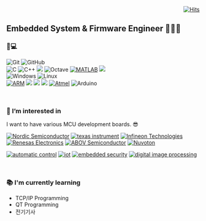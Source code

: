 <div align = right>
   
[![Hits](https://hits.seeyoufarm.com/api/count/incr/badge.svg?url=https%3A%2F%2Fgithub.com%2Ftaejin-seong%2Ftaejin-seong%2Fedit%2Fmain%2FREADME.md&count_bg=%23000000&title_bg=%23000000&icon=&icon_color=%23000000&title=hits&edge_flat=false)](https://hits.seeyoufarm.com)

</div>

<h2 align="left"> Embedded System & Firmware Engineer 👨🏻‍💻</h2>


<h3> 💪💻 </h3>

![Git](https://img.shields.io/badge/git-%23F05033.svg?style=for-the-badge&logo=git&logoColor=white)
![GitHub](https://img.shields.io/badge/github-%23121011.svg?style=for-the-badge&logo=github&logoColor=white)  
![C](https://img.shields.io/badge/c-%2300599C.svg?style=for-the-badge&logo=c&logoColor=white)
![C++](https://img.shields.io/badge/c++-%2300599C.svg?style=for-the-badge&logo=c%2B%2B&logoColor=white)
<img src="https://img.shields.io/badge/Python-3776AB?style=for-the-badge&logo=Python&logoColor=white">
![Octave](https://img.shields.io/badge/OCTAVE-darkblue?style=for-the-badge&logo=octave&logoColor=fcd683)
[![MATLAB](https://img.shields.io/badge/MATLAB-FFA726?style=for-the-badge)](https://)
<img src="https://img.shields.io/badge/OpenCV-5C3EE8?style=for-the-badge&logo=OpenCV&logoColor=white">  
![Windows](https://img.shields.io/badge/Windows-0078D6?style=for-the-badge&logo=windows&logoColor=white)
![Linux](https://img.shields.io/badge/Linux-FCC624?style=for-the-badge&logo=linux&logoColor=black)    
[![ARM](https://img.shields.io/badge/ARM-0091BD?style=for-the-badge&logo=ARM&logoColor=white)](https://)
<img src="https://img.shields.io/badge/STMicroelectronics-03234B?style=for-the-badge&logo=STMicroelectronics&logoColor=white"> <img src="https://img.shields.io/badge/Espressif-E7352C?style=for-the-badge&logo=Espressif&logoColor=white">
<img src="https://img.shields.io/badge/Raspberry Pi-A22846?style=for-the-badge&logo=Raspberry Pi&logoColor=white">
[![Atmel](https://img.shields.io/badge/Atmel-0277BD?style=for-the-badge)](https://)
![Arduino](https://img.shields.io/badge/-Arduino-00979D?style=for-the-badge&logo=Arduino&logoColor=white) 
   
<br>

<h3> 🌱 I’m interested in </h3>

I want to have various MCU development boards. 😎

[![Nordic Semiconductor](https://img.shields.io/badge/Nordic_Semiconductor-0288D1?style=for-the-badge)](https://)
[![texas instrument](https://img.shields.io/badge/texas_instrument-B71C1C?style=for-the-badge)](https://)
[![Infineon Technologies](https://img.shields.io/badge/Infineon_Technologies-0D47A1?style=for-the-badge)](https://)
[![Renesas Electronics](https://img.shields.io/badge/Renesas_Electronics-3949AB?style=for-the-badge)](https://)
[![ABOV Semiconductor](https://img.shields.io/badge/ABOV_Semiconductor-43A047?style=for-the-badge)](https://)
[![Nuvoton](https://img.shields.io/badge/Nuvoton-D84315?style=for-the-badge)](https://) 

[![automatic control](https://img.shields.io/badge/automatic_control-CFD8DC?style=for-the-badge)](https://)
[![iot](https://img.shields.io/badge/iot-CFD8DC?style=for-the-badge)](https://)
[![embedded security](https://img.shields.io/badge/embedded_security-CFD8DC?style=for-the-badge)](https://)
[![digital image processing](https://img.shields.io/badge/digital_image_processing-CFD8DC?style=for-the-badge)](https://)  

<br>


<h3> 📚 I'm currently learning </h3>

- TCP/IP Programming
- QT Programming
- 전기기사

<br>
